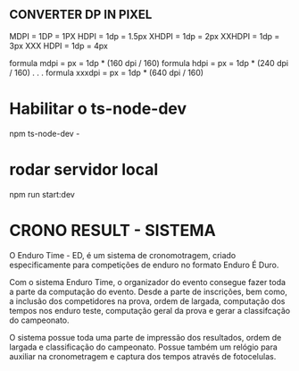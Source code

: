 ## CONVERTER DP IN PIXEL
MDPI = 1DP = 1PX
HDPI = 1dp =  1.5px
XHDPI = 1dp = 2px
XXHDPI = 1dp = 3px
XXX HDPI = 1dp = 4px

formula mdpi = px = 1dp * (160 dpi / 160)
formula hdpi = px = 1dp * (240 dpi / 160)
.
.
.
formula xxxdpi = px = 1dp * (640 dpi / 160)


# Habilitar o ts-node-dev
npm ts-node-dev -

# rodar servidor local
npm run start:dev


 <h1>CRONO RESULT - SISTEMA</h1>
                    <p>O Enduro Time - ED, é um sistema de cronomotragem, criado especificamente para competições de enduro no formato Enduro É Duro.
                    </p>
                    <p>Com o sistema Enduro Time, o organizador do evento consegue fazer toda a parte da computação do evento. Desde a parte de inscrições, bem como, a inclusão dos competidores na prova, ordem de largada,
                       computação dos tempos nos enduro teste, computação geral da prova e gerar a classifcação do campeonato.   
                    </p>
                    <p>O sistema possue toda uma parte de impressão dos resultados, ordem de largada e classificação do campeonato. Possue também um relógio para auxiliar na cronometragem
                        e captura dos tempos através de fotocelulas.</p>

